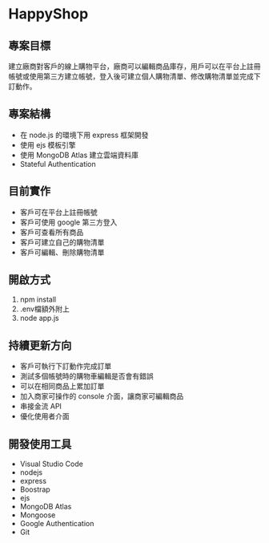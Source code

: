 # HappyShop

## 專案目標

建立廠商對客戶的線上購物平台，廠商可以編輯商品庫存，用戶可以在平台上註冊帳號或使用第三方建立帳號，登入後可建立個人購物清單、修改購物清單並完成下訂動作。

## 專案結構

- 在 node.js 的環境下用 express 框架開發
- 使用 ejs 模板引擎
- 使用 MongoDB Atlas 建立雲端資料庫
- Stateful Authentication

## 目前實作

- 客戶可在平台上註冊帳號
- 客戶可使用 google 第三方登入
- 客戶可查看所有商品
- 客戶可建立自己的購物清單
- 客戶可編輯、刪除購物清單

## 開啟方式
1. npm install
2. .env檔額外附上
3. node app.js

## 持續更新方向

- 客戶可執行下訂動作完成訂單
- 測試多個帳號時的購物車編輯是否會有錯誤
- 可以在相同商品上累加訂單
- 加入商家可操作的 console 介面，讓商家可編輯商品
- 串接金流 API
- 優化使用者介面

## 開發使用工具

- Visual Studio Code
- nodejs
- express
- Boostrap
- ejs
- MongoDB Atlas
- Mongoose
- Google Authentication
- Git
